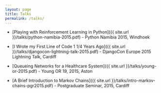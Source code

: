 ```yaml
---
layout: page
title: Talks
permalink: /talks/
---
```


+ [Playing with Reinforcement Learning in Python]({{ site.url }}/talks/python-namibia-2015.pdf) - Python Namibia 2015, Windhoek

+ [I Wrote my First Line of Code 1 1/4 Years Ago]({{ site.url }}/talks/djangocon-lightning-talk-2015.pdf) - DjangoCon Europe 2015 Lightning Talk, Cardiff

+ [Queueing Networks for a Healthcare System]({{ site.url }}/talks/young-or-2015.pdf) - Young OR 19, 2015, Aston

+ [A Brief Introduction to Markov Chains]({{ site.url }}/talks/intro-markov-chains-pgr2015.pdf) - Postgraduate Seminar, 2015, Cardiff

